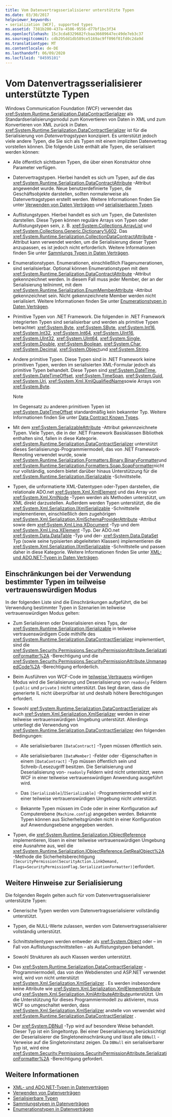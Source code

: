 ```yaml
---
title: Vom Datenvertragsserialisierer unterstützte Typen
ms.date: 03/30/2017
helpviewer_keywords:
- serialization [WCF], supported types
ms.assetid: 7381b200-437a-4506-9556-d77bf1bc3f34
ms.openlocfilehash: 15c3cda8329682fcbaa36609647ec49de7eb3c37
ms.sourcegitcommit: cdb295dd1db589ce5169ac9ff096f01fd0c2da9d
ms.translationtype: MT
ms.contentlocale: de-DE
ms.lasthandoff: 06/09/2020
ms.locfileid: "84595101"
---
```

# <a name="types-supported-by-the-data-contract-serializer"></a>Vom Datenvertragsserialisierer unterstützte Typen

Windows Communication Foundation (WCF) verwendet das <xref:System.Runtime.Serialization.DataContractSerializer> als Standardserialisierungsmodul zum Konvertieren von Daten in XML und zum Konvertieren von XML zurück in Daten. <xref:System.Runtime.Serialization.DataContractSerializer> ist für die Serialisierung von *Datenvertragstypen* konzipiert. Es unterstützt jedoch viele andere Typen, die Sie sich als Typen mit einem impliziten Datenvertrag vorstellen können. Die folgende Liste enthält alle Typen, die serialisiert werden können:

- Alle öffentlich sichtbaren Typen, die über einen Konstruktor ohne Parameter verfügen.

- Datenvertragstypen. Hierbei handelt es sich um Typen, auf die das <xref:System.Runtime.Serialization.DataContractAttribute> -Attribut angewendet wurde. Neue benutzerdefinierte Typen, die Geschäftsobjekte darstellen, sollten normalerweise als Datenvertragstypen erstellt werden. Weitere Informationen finden Sie unter [Verwenden von Daten Verträgen](using-data-contracts.md) und [serialisierbaren Typen](serializable-types.md).

- Auflistungstypen. Hierbei handelt es sich um Typen, die Datenlisten darstellen. Diese Typen können reguläre Arrays von Typen oder Auflistungstypen sein, z.&#160;B. <xref:System.Collections.ArrayList> und <xref:System.Collections.Generic.Dictionary%602>. Das <xref:System.Runtime.Serialization.CollectionDataContractAttribute> -Attribut kann verwendet werden, um die Serialisierung dieser Typen anzupassen, es ist jedoch nicht erforderlich. Weitere Informationen finden Sie unter [Sammlungs Typen in Daten Verträgen](collection-types-in-data-contracts.md).

- Enumerationstypen. Enumerationen, einschließlich Flagenumerationen, sind serialisierbar. Optional können Enumerationstypen mit dem <xref:System.Runtime.Serialization.DataContractAttribute> -Attribut gekennzeichnet werden. In diesem Fall muss jeder Member, der an der Serialisierung teilnimmt, mit dem <xref:System.Runtime.Serialization.EnumMemberAttribute> -Attribut gekennzeichnet sein. Nicht gekennzeichnete Member werden nicht serialisiert. Weitere Informationen finden Sie unter [Enumerationstypen in Daten Verträgen](enumeration-types-in-data-contracts.md).

- Primitive Typen von .NET&#160;Framework. Die folgenden in .NET&#160;Framework integrierten Typen sind serialisierbar und werden als primitive Typen betrachtet: <xref:System.Byte>, <xref:System.SByte>, <xref:System.Int16>, <xref:System.Int32>, <xref:System.Int64>, <xref:System.UInt16>, <xref:System.UInt32>, <xref:System.UInt64>, <xref:System.Single>, <xref:System.Double>, <xref:System.Boolean>, <xref:System.Char>, <xref:System.Decimal>, <xref:System.Object>und <xref:System.String>.

- Andere primitive Typen. Diese Typen sind in .NET&#160;Framework keine primitiven Typen, werden im serialisierten XML-Formular jedoch als primitive Typen behandelt. Diese Typen sind <xref:System.DateTime>, <xref:System.DateTimeOffset>, <xref:System.TimeSpan>, <xref:System.Guid>, <xref:System.Uri>, <xref:System.Xml.XmlQualifiedName>sowie Arrays von <xref:System.Byte>.

  > [!NOTE]
  > Im Gegensatz zu anderen primitiven Typen ist <xref:System.DateTimeOffset> standardmäßig kein bekannter Typ. Weitere Informationen finden Sie unter [Data Contract Known Types](data-contract-known-types.md).

- Mit dem <xref:System.SerializableAttribute> -Attribut gekennzeichnete Typen. Viele Typen, die in der .NET Framework Basisklassen Bibliothek enthalten sind, fallen in diese Kategorie. <xref:System.Runtime.Serialization.DataContractSerializer> unterstützt dieses Serialisierungs-Programmiermodell, das von .NET&#160;Framework-Remoting verwendet wurde, sowie <xref:System.Runtime.Serialization.Formatters.Binary.BinaryFormatter>und <xref:System.Runtime.Serialization.Formatters.Soap.SoapFormatter>nicht nur vollständig, sondern bietet darüber hinaus Unterstützung für die <xref:System.Runtime.Serialization.ISerializable> -Schnittstelle.

- Typen, die unformatierte XML-Datentypen oder-Typen darstellen, die relationale ADO.net <xref:System.Xml.XmlElement> und das Array von <xref:System.Xml.XmlNode> -Typen werden als Methoden unterstützt, um XML direkt darzustellen. Außerdem werden Typen unterstützt, die die <xref:System.Xml.Serialization.IXmlSerializable> -Schnittstelle implementieren, einschließlich dem zugehörigen <xref:System.Xml.Serialization.XmlSchemaProviderAttribute> -Attribut sowie dem <xref:System.Xml.Linq.XDocument> -Typ und dem <xref:System.Xml.Linq.XElement> -Typ. Der ADO.net <xref:System.Data.DataTable> -Typ und der- <xref:System.Data.DataSet> Typ (sowie seine typisierten abgeleiteten Klassen) implementieren die <xref:System.Xml.Serialization.IXmlSerializable> -Schnittstelle und passen daher in diese Kategorie. Weitere Informationen finden Sie unter [XML-und ADO.NET-Typen in Daten Verträgen](xml-and-ado-net-types-in-data-contracts.md).

## <a name="limitations-of-using-certain-types-in-partial-trust-mode"></a>Einschränkungen bei der Verwendung bestimmter Typen im teilweise vertrauenswürdigen Modus

In der folgenden Liste sind die Einschränkungen aufgeführt, die bei Verwendung bestimmter Typen in Szenarien im teilweise vertrauenswürdigen Modus gelten:

- Zum Serialisieren oder Deserialisieren eines Typs, der <xref:System.Runtime.Serialization.ISerializable> in teilweise vertrauenswürdigem Code mithilfe des <xref:System.Runtime.Serialization.DataContractSerializer> implementiert, sind die <xref:System.Security.Permissions.SecurityPermissionAttribute.SerializationFormatter%2A> -Berechtigung und die <xref:System.Security.Permissions.SecurityPermissionAttribute.UnmanagedCode%2A> -Berechtigung erforderlich.

- Beim Ausführen von WCF-Code im [teilweise Vertrauens](partial-trust.md) würdigen Modus wird die Serialisierung und Deserialisierung von `readonly` Feldern ( `public` und `private` ) nicht unterstützt. Das liegt daran, dass die generierte IL nicht überprüfbar ist und deshalb höhere Berechtigungen erfordert.

- Sowohl <xref:System.Runtime.Serialization.DataContractSerializer> als auch <xref:System.Xml.Serialization.XmlSerializer> werden in einer teilweise vertrauenswürdigen Umgebung unterstützt. Allerdings unterliegt die Verwendung von <xref:System.Runtime.Serialization.DataContractSerializer> den folgenden Bedingungen:

  - Alle serialisierbaren `[DataContract]` -Typen müssen öffentlich sein.

  - Alle serialisierbaren `[DataMember]` -Felder oder -Eigenschaften in einem `[DataContract]` -Typ müssen öffentlich sein und Schreib-/Lesezugriff besitzen. Die Serialisierung und Deserialisierung von- `readonly` Feldern wird nicht unterstützt, wenn WCF in einer teilweise vertrauenswürdigen Anwendung ausgeführt wird.

  - Das `[Serializable]`/`ISerializable]` -Programmiermodell wird in einer teilweise vertrauenswürdigen Umgebung nicht unterstützt.

  - Bekannte Typen müssen im Code oder in einer Konfiguration auf Computerebene (`Machine.config`) angegeben werden. Bekannte Typen können aus Sicherheitsgründen nicht in einer Konfiguration auf Anwendungsebene angegeben werden.

- Typen, die <xref:System.Runtime.Serialization.IObjectReference> implementieren, lösen in einer teilweise vertrauenswürdigen Umgebung eine Ausnahme aus, weil die <xref:System.Runtime.Serialization.IObjectReference.GetRealObject%2A> -Methode die Sicherheitsberechtigung `[SecurityPermission(SecurityAction.LinkDemand, Flags=SecurityPermissionFlag.SerializationFormatter)]`erfordert.

## <a name="additional-notes-on-serialization"></a>Weitere Hinweise zur Serialisierung

Die folgenden Regeln gelten auch für vom Datenvertragsserialisierer unterstützte Typen:

- Generische Typen werden vom Datenvertragsserialisierer vollständig unterstützt.

- Typen, die NULL-Werte zulassen, werden vom Datenvertragsserialisierer vollständig unterstützt.

- Schnittstellentypen werden entweder als <xref:System.Object> oder &#8211; im Fall von Auflistungsschnittstellen &#8211; als Auflistungstypen behandelt.

- Sowohl Strukturen als auch Klassen werden unterstützt.

- Das <xref:System.Runtime.Serialization.DataContractSerializer> -Programmiermodell, das von den Webdiensten und ASP.NET verwendet wird, wird von nicht unterstützt <xref:System.Xml.Serialization.XmlSerializer> . Es werden insbesondere keine Attribute wie <xref:System.Xml.Serialization.XmlElementAttribute> und <xref:System.Xml.Serialization.XmlAttributeAttribute>unterstützt. Um die Unterstützung für dieses Programmiermodell zu aktivieren, muss WCF so umgeschaltet werden, dass <xref:System.Xml.Serialization.XmlSerializer> anstelle von verwendet wird <xref:System.Runtime.Serialization.DataContractSerializer> .

- Der <xref:System.DBNull> -Typ wird auf besondere Weise behandelt. Dieser Typ ist ein Singeltontyp. Bei einer Deserialisierung berücksichtigt der Deserialisierer die Singletoneinschränkung und lässt alle `DBNull` -Verweise auf die Singletoninstanz zeigen. Da `DBNull` ein serialisierbarer Typ ist, wird eine <xref:System.Security.Permissions.SecurityPermissionAttribute.SerializationFormatter%2A> -Berechtigung gefordert.

## <a name="see-also"></a>Weitere Informationen

- [XML- und ADO.NET-Typen in Datenverträgen](xml-and-ado-net-types-in-data-contracts.md)
- [Verwenden von Datenverträgen](using-data-contracts.md)
- [Serialisierbare Typen](serializable-types.md)
- [Sammlungstypen in Datenverträgen](collection-types-in-data-contracts.md)
- [Enumerationstypen in Datenverträgen](enumeration-types-in-data-contracts.md)
